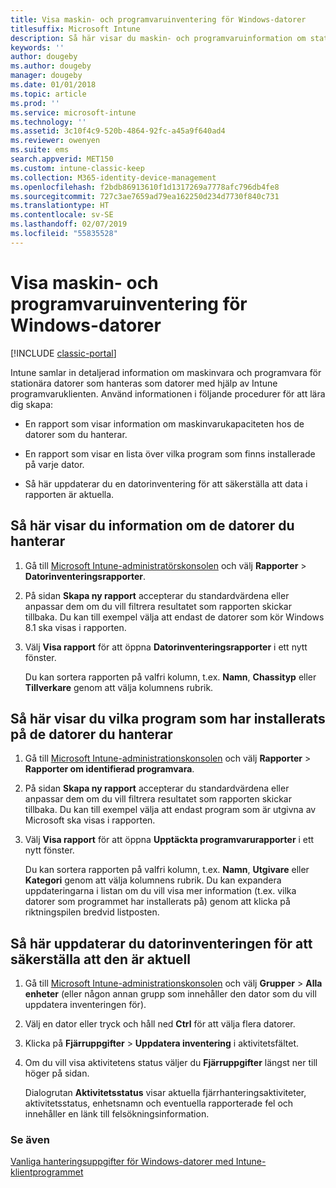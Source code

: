 ```yaml
---
title: Visa maskin- och programvaruinventering för Windows-datorer
titlesuffix: Microsoft Intune
description: Så här visar du maskin- och programvaruinformation om stationära Windows-datorer som du hanterar som datorer med Intune-programvaruklienten.
keywords: ''
author: dougeby
ms.author: dougeby
manager: dougeby
ms.date: 01/01/2018
ms.topic: article
ms.prod: ''
ms.service: microsoft-intune
ms.technology: ''
ms.assetid: 3c10f4c9-520b-4864-92fc-a45a9f640ad4
ms.reviewer: owenyen
ms.suite: ems
search.appverid: MET150
ms.custom: intune-classic-keep
ms.collection: M365-identity-device-management
ms.openlocfilehash: f2bdb86913610f1d1317269a7778afc796db4fe8
ms.sourcegitcommit: 727c3ae7659ad79ea162250d234d7730f840c731
ms.translationtype: HT
ms.contentlocale: sv-SE
ms.lasthandoff: 02/07/2019
ms.locfileid: "55835528"
---
```

# <a name="view-hardware-and-software-inventory-for-windows-pcs"></a>Visa maskin- och programvaruinventering för Windows-datorer

[!INCLUDE [classic-portal](includes/classic-portal.md)]

Intune samlar in detaljerad information om maskinvara och programvara för stationära datorer som hanteras som datorer med hjälp av Intune programvaruklienten. Använd informationen i följande procedurer för att lära dig skapa:

-   En rapport som visar information om maskinvarukapaciteten hos de datorer som du hanterar.

-   En rapport som visar en lista över vilka program som finns installerade på varje dator.

-   Så här uppdaterar du en datorinventering för att säkerställa att data i rapporten är aktuella.

## <a name="to-display-information-about-pcs-you-manage"></a>Så här visar du information om de datorer du hanterar

1.  Gå till [Microsoft Intune-administratörskonsolen](https://manage.microsoft.com/) och välj **Rapporter** &gt; **Datorinventeringsrapporter**.

2.  På sidan **Skapa ny rapport** accepterar du standardvärdena eller anpassar dem om du vill filtrera resultatet som rapporten skickar tillbaka. Du kan till exempel välja att endast de datorer som kör Windows 8.1 ska visas i rapporten.

3.  Välj **Visa rapport** för att öppna **Datorinventeringsrapporter** i ett nytt fönster.

    Du kan sortera rapporten på valfri kolumn, t.ex. **Namn**, **Chassityp** eller **Tillverkare** genom att välja kolumnens rubrik.

## <a name="to-display-software-installed-on-pcs-you-manage"></a>Så här visar du vilka program som har installerats på de datorer du hanterar

1.  Gå till [Microsoft Intune-administrationskonsolen](https://manage.microsoft.com/) och välj **Rapporter** &gt; **Rapporter om identifierad programvara**.

2.  På sidan **Skapa ny rapport** accepterar du standardvärdena eller anpassar dem om du vill filtrera resultatet som rapporten skickar tillbaka. Du kan till exempel välja att endast program som är utgivna av Microsoft ska visas i rapporten.

3.  Välj **Visa rapport** för att öppna **Upptäckta programvarurapporter** i ett nytt fönster.

    Du kan sortera rapporten på valfri kolumn, t.ex. **Namn**, **Utgivare** eller **Kategori** genom att välja kolumnens rubrik. Du kan expandera uppdateringarna i listan om du vill visa mer information (t.ex. vilka datorer som programmet har installerats på) genom att klicka på riktningspilen bredvid listposten.

## <a name="to-refresh-computer-inventory-to-ensure-it-is-current"></a>Så här uppdaterar du datorinventeringen för att säkerställa att den är aktuell

1.  Gå till [Microsoft Intune-administrationskonsolen](https://manage.microsoft.com/) och välj **Grupper** &gt; **Alla enheter** (eller någon annan grupp som innehåller den dator som du vill uppdatera inventeringen för).

2.  Välj en dator eller tryck och håll ned **Ctrl** för att välja flera datorer.

3.  Klicka på **Fjärruppgifter** &gt; **Uppdatera inventering** i aktivitetsfältet.

4.  Om du vill visa aktivitetens status väljer du **Fjärruppgifter** längst ner till höger på sidan.

    Dialogrutan **Aktivitetsstatus** visar aktuella fjärrhanteringsaktiviteter, aktivitetsstatus, enhetsnamn och eventuella rapporterade fel och innehåller en länk till felsökningsinformation.

### <a name="see-also"></a>Se även

[Vanliga hanteringsuppgifter för Windows-datorer med Intune-klientprogrammet](common-windows-pc-management-tasks-with-the-microsoft-intune-computer-client.md)
